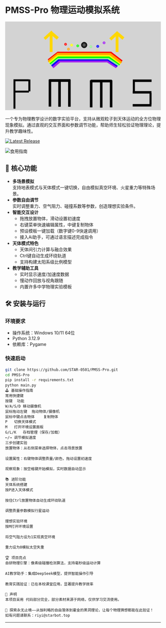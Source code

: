 # PMSS-Pro 物理运动模拟系统

![软件界面示例](static/cover.png)

一个专为物理教学设计的数字实验平台，支持从微观粒子到天体运动的全方位物理现象模拟。通过直观的交互界面和参数调节功能，帮助师生轻松验证物理理论，提升教学趣味性。
  
[![Latest Release](https://img.shields.io/github/v/release/STAR-0501/PMSS-Pro?style=for-the-badge)](https://github.com/STAR-0501/PMSS-Pro/releases/latest)
  

![食用指南](https://img.shields.io/badge/食用指南-用户手册-blue?style=for-the-badge)

## 🌟 核心功能

- **多场景模拟**  
  支持地表模式与天体模式一键切换，自由模拟真空环境、火星重力等特殊场景。
- **参数自由调节**  
  实时调整重力、空气阻力、碰撞系数等参数，创造理想实验条件。
- **智能交互设计**  
  - 拖拽放置物体，滑动设置初速度  
  - 右键菜单快速编辑属性，中键复制物体  
  - 预设模板一键加载（数字键0-9快速调用）
  - 接入Ai助手，可通过语言描述完成指令
- **天体模式特色**  
  - 天体间引力计算与融合效果  
  - Ctrl键自动生成环绕轨道  
  - 支持构建太阳系级比例模型
- **教学辅助工具**  
  - 实时显示速度/加速度数据  
  - 慢动作回放与视角跟随  
  - 内置许多中学物理实验模板

## 🛠️ 安装与运行

### 环境要求
- 操作系统：Windows 10/11 64位
- Python 3.12.9
- 依赖库：Pygame

### 快速启动
```bash
git clone https://github.com/STAR-0501/PMSS-Pro.git
cd PMSS-Pro
pip install -r requirements.txt
python main.py
🕹️ 基础操作指南
常用快捷键
按键	功能
W/A/S/D	移动摄像机
鼠标拖动左键	拖动物体/摄像机
鼠标中键点击物体	复制物体
P	切换天体模式
M	打开环境设置面板
G/L/K	存档管理（保存/加载）
←/→	调节模拟速度
三步创建实验
放置物体：从右侧菜单选择物体，点击场景放置

设置属性：右键物体调整质量/颜色，拖动设置初速度

观察现象：按空格键开始模拟，实时数据自动显示

📚 进阶功能
天体系统搭建
按P进入天体模式

按住Ctrl放置物体自动生成环绕轨道

调整质量参数模拟行星运动

理想实验环境
按M打开环境设置

将空气阻力设为1实现真空环境

重力设为0模拟太空失重

🏆 项目亮点
自研物理引擎：像素级碰撞检测算法，支持毫秒级运动计算

AI教学助手：集成DeepSeek模型，提供智能操作引导

教育实践验证：已在本校课堂应用，显著提升教学效率

📜 声明
本项目采用 代码部分完全，部分素材来源于网络，仅供学习交流使用。

🌌 探索永无止境——从伽利略的自由落体到霍金的黑洞理论，让每个物理猜想都能在此验证！
如有问题请联系：riyi@starbot.top
```

---